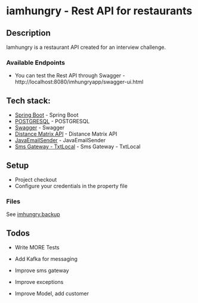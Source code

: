 # iamhungry - Rest API for restaurants
## Description

Iamhungry is a restaurant API created for an interview challenge.

### Available Endpoints

  - You can test the Rest API through Swagger - http://localhost:8080/imhungryapp/swagger-ui.html 

## Tech stack:

* [Spring Boot] - Spring Boot
* [POSTGRESQL] - POSTGRESQL
* [Swagger] - Swagger
* [Distance Matrix API] - Distance Matrix API
* [JavaEmailSender] - JavaEmailSender
* [Sms Gateway - TxtLocal] - Sms Gateway - TxtLocal

## Setup

  - Project checkout
  - Configure your credentials in the property file
  
### Files
  See [imhungry.backup](https://github.com/retamalesn/imhungryapp/blob/master/src/main/resources/dbscript/imhungry.backup)

## Todos

 - Write MORE Tests
 - Add Kafka for messaging
 - Improve sms gateway
 - Improve exceptions
 - Improve Model, add customer

   [Spring Boot]: <https://spring.io/projects/spring-boot>
   [POSTGRESQL]: <https://www.postgresql.org/>
   [Swagger]: <https://swagger.io/>
   [Distance Matrix API]: <https://developers.google.com/maps/documentation/distance-matrix/intro>
   [JavaEmailSender]: <https://docs.spring.io/spring/docs/current/javadoc-api/org/springframework/mail/javamail/JavaMailSender.html>
   [Sms Gateway - TxtLocal]: https://txtlocal.co.uk


